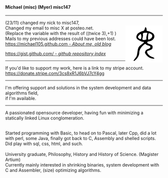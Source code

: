 <!-- <img align="right" height="240px" src="me-320px.png"> 
-->

#### Michael (misc) (Myer) misc147


<hr>

<!-- *====================================* -->

(23/11) changed my nick to misc147,<br> <img align="right" src="147.png"/>
Changed my email to misc X at posteo.net.<br>
(Replace the variable with the result of ((twice 3),+1) )<br>
Mails to my previous addresses could have been lost.<br>
[https://michael105.github.com - *About me, old blog*](https://michael105.github.io)


[https://gist.github.com/ - *github repository index*](https://gisfft.github.com/8481222f07035e568d774c4d6e0b51ef)


<hr>

If you'd like to support my work,
here is a link to my stripe account. <br>
https://donate.stripe.com/3cs8xR1J6bVJ7cY4gg
<hr>
I'm offering support and solutions in the system development and data algorithms field,<br>
if I'm available.<br>

<hr>

<!-- *====================================* -->

A passionated opensource developer, 
having fun with minimizing a statically linked 
Linux conglomeration.<br>
<!--Eventually I should set myself some reasonable limit,<br>
64kB (without kernel) seems to be possible, but there won't be much space left for manuals an other useful things.<br>
<br>-->
<br>
Started programming with Basic, to head on to Pascal, later Cpp, did a lot with perl, some Java, finally got back to C, Assembly and shelled scripts.
<br>
Did play with sql, css, html, and such.<br>
<br>
University graduate, Philosophy, History and History of Science. (Magister Artium)
<br>
Currently mainly interested in shrinking binaries, system development with C and Assembler, (size) optimizing algorithms.<br> 
<br>



<!--
Sometimes wondering about the development of IT - instead of getting "better", in the meaning of faster and being able to be more productive -
there seems to be a shiny interface more worth, than just being useful.<br>
At least for text processing, and development..<br><br>-->
<!--
<pre>
Love playing with the surreality of heisenbugs. they are, and they are not. and nice.
Getting bitten is part of interesting art.
  
      ****       /------\    /--\ - 
    * O o *   /\/Heisen  \--/    \/\/\/\/\-
    *  |  *  <<<<   Bugs   your mind  >>>> << -
    *`~~~'*   \/\ byte   /--\    /\/\/\/\/-
    **   **      \------/    \--/ -  
      ***
    miSc23

      To bug, or not to bug  --- 祝您有美好的一天！
  </pre>
I better stop that.

Does anyone know, how the weather is going to be? 
-->
<!--
[![GitHub stats](https://github-readme-stats.vercel.app/api?username=michael105&include_all_commits=true&theme=blue-green)](https://github.com/anuraghazra/github-readme-stats) 
-- 
[![Top Langs](https://github-readme-stats.vercel.app/api/top-langs/?username=michael105&theme=blue-green&exclude_repo=home,docu-c,libc-manpages,michael105.github.io,weblinks&layout=compact&langs_count=8)](https://github.com/anuraghazra/github-readme-stats) 

[![trophy](https://github-profile-trophy.vercel.app/?username=michael105&theme=darkhub&column=4&row=2)](trophy)  
-->

<!--
<img align="right" height="240px" src="comics-cow-aliens-reverse-6173535.jpeg"> 
<br> 

<pre>
  
▒▓▓▓▓▓▓▓▓▓▓▓▓▓▓▓▓▓▓▓▓▓▓▓▓▓▓▓▓▓▓▓▓▓▓▓▓▓▓▓▓▓▓▓▓▓▓▓▓▓▓▓▓▓▓▓▓▓▓▓▓▓▓▓▓▓▓▓▓▓▓▓▓▓▓▓▓▓▒
▓█████████████████████████████████████████████████████████████████████████████▓
▓████████████████████████████████████     ████████████████████████████████████▓
▓███████████████████████████████████▓▓███▓▓███████████████████████████████████▓
▓████████████████████████████████▓            ████████████████████████████████▓
▓██████████████████████████████████████████████ ██████████████████████████████▓
▓██████████████████████████████   ░░░░░░░░░░    ██████████████████████████████▓
▓███████████████████████████  ███▒░▒▓▓▓▓▓▓▓▒ ████   ██████████████████████████▓
▓█████████████████████████ ░▒▒ ███▓ ░▒▓▓▓▒▒ ███ ░▒▓▒ ▒████████████████████████▓
▓███████████████████████ ░▒▓▓▓▒░ ████ ░▒▒ ▓██ ░▒▓▓▓▓▓▒ ███████████████████████▓
▓█████████████████████▒░▒▓▓▓▓▓▓▓▒░ ████ ▒███ ▒▓▓▓▓▓▓▓▓▒░ █████████████████████▓
▓███████████████████    ░░░░░░░░░░   ████    ░░░░░░░░░░░   ███████████████████▓
▓█████████████████ ███████████████████ █████████████████████ █████████████████▓
▓███████████████░░░░░░░░░░░░░░░░░░░░░░░██ ░░░░░░░░░░░░░░░░░░░ ▒███████████████▓
▓█████████████ ░▒▓▓▓▓▓▓▓▓▓▓▓▓▓▓▓▓▓▓▓▓▒▒██ ▓▓▓▓▓▓▓▓▓▓▓▓▓▓▓▓▓▓▓▒▒ ▓█████████████▓
▓███████████  ▒▓▓▓▓▓▓▓▓▓▓▓▓▓▓▓▓▓▓▓▓▓▓▒▒██ ▓▓▓▓▓▓▓▓▓▓▓▓▓▓▓▓▓▓▓▓▓▒░ ████████████▓
▓█████████░  ░░░░░░░░░░░░░░░░░░░░░░░░ ░██ ░░░░░░░░░░░░░░░░░░░░░░░   ██████████▓
▓█████████████████████████████████████████████████████████████████████████████▓
▓███████████████████▒█████▒  █▓ ██████ ███ ██████ █████████░██████████▓███████▓
▓███████          ██ ██   ▒███  ██████ █    ▒███  █         █          ███████▓
▓███████          ██    ██████         █▒ ██  ██▓ █         █████  ███████████▓
▓████████░███████  █ ██    █████ ▒▒▒▓▓ ▓  ███▓    █  ██████ █████  ███████████▓
▓███████████████████████████░████████████▓████████████████████████████████████▓
▓██████  ██  ██████  ▓█ ██ █ ████ ████████████  █░██  ████ █ █  ▓██ ███▒██████▓
▓██████   ░ ▓█ ░  ██  █ █ ███     ▓ █ ███████ █ ██ █ ▒███     ░ █   █░   █████▓
▓████████████████████████▓█ ▒████████ █▓ ███▒█ ▒█▒ ██▓█ ██████████████████████▓
▓█████████████████████████████████████████████████████████████████████████████▓
▒▓▓▓▓▓▓▓▓▓▓▓▓▓▓▓▓▓▓▓▓▓▓▓▓▓▓▓▓▓▓▓▓▓▓▓▓▓▓▓▓▓▓▓▓▓▓▓▓▓▓▓▓▓▓▓▓▓▓▓▓▓▓▓▓▓▓▓▓▓▓▓▓▓▓▓▓▓▒

</pre>
-->
<!--  
▒▓▓▓▓▓▓▓▓▓▓▓▓▓▓▓▓▓▓▓▓▓▓▓▓▓▓▓▓▓▓▓▓▓▓▓▓▓▓▓▓▓▓▓▓▓▓▓▓▓▓▓▓▓▓▓▓▓▓▓▓▓▓▓▓▓▓▓▓▓▓▓▓▓▓▓▓▓▓▓▓▓▓▓▓▓▓▓▓▓▓▓▓▓▓▓▓▓▒
▓█████████████████████████████████████████████████████████████████████████████████████████████████▓
▓█████████████████████████████████████████████████████████████████████████████████████████████████▓
▓██████████████████████████████████████████████     ██████████████████████████████████████████████▓
▓█████████████████████████████████████████████▓▓███▓▓█████████████████████████████████████████████▓
▓██████████████████████████████████████████▓            ██████████████████████████████████████████▓
▓████████████████████████████████████████████████████████ ████████████████████████████████████████▓
▓████████████████████████████████████████   ░░░░░░░░░░    ████████████████████████████████████████▓
▓█████████████████████████████████████  ███▒░▒▓▓▓▓▓▓▓▒ ████   ████████████████████████████████████▓
▓███████████████████████████████████ ░▒▒ ███▓ ░▒▓▓▓▒▒ ███ ░▒▓▒ ▒██████████████████████████████████▓
▓█████████████████████████████████ ░▒▓▓▓▒░ ████ ░▒▒ ▓██ ░▒▓▓▓▓▓▒ █████████████████████████████████▓
▓███████████████████████████████▒░▒▓▓▓▓▓▓▓▒░ ████ ▒███ ▒▓▓▓▓▓▓▓▓▒░ ███████████████████████████████▓
▓█████████████████████████████    ░░░░░░░░░░   ████    ░░░░░░░░░░░   █████████████████████████████▓
▓███████████████████████████ ███████████████████ █████████████████████ ███████████████████████████▓
▓█████████████████████████░░░░░░░░░░░░░░░░░░░░░░░██ ░░░░░░░░░░░░░░░░░░░ ▒█████████████████████████▓
▓███████████████████████ ░▒▓▓▓▓▓▓▓▓▓▓▓▓▓▓▓▓▓▓▓▓▒▒██ ▓▓▓▓▓▓▓▓▓▓▓▓▓▓▓▓▓▓▓▒▒ ▓███████████████████████▓
▓█████████████████████  ▒▓▓▓▓▓▓▓▓▓▓▓▓▓▓▓▓▓▓▓▓▓▓▒▒██ ▓▓▓▓▓▓▓▓▓▓▓▓▓▓▓▓▓▓▓▓▓▒░ ██████████████████████▓
▓███████████████████░  ░░░░░░░░░░░░░░░░░░░░░░░░ ░██ ░░░░░░░░░░░░░░░░░░░░░░░   ████████████████████▓
▓█████████████████████████████████████████████████████████████████████████████████████████████████▓
▓█████████████████████████████▒█████▒  █▓ ██████ ███ ██████ █████████░██████████▓█████████████████▓
▓█████████████████          ██ ██   ▒███  ██████ █    ▒███  █         █          █████████████████▓
▓█████████████████          ██    ██████         █▒ ██  ██▓ █         █████  █████████████████████▓
▓██████████████████░███████  █ ██    █████ ▒▒▒▓▓ ▓  ███▓    █  ██████ █████  █████████████████████▓
▓█████████████████████████████████████░████████████▓██████████████████████████████████████████████▓
▓████████████████  ██  ██████  ▓█ ██ █ ████ ████████████  █░██  ████ █ █  ▓██ ███▒████████████████▓
▓████████████████   ░ ▓█ ░  ██  █ █ ███     ▓ █ ███████ █ ██ █ ▒███     ░ █   █░   ███████████████▓
▓██████████████████████████████████▓█ ▒████████ █▓ ███▒█ ▒█▒ ██▓█ ████████████████████████████████▓
▓█████████████████████████████████████████████████████████████████████████████████████████████████▓
▓█████████████████████████████████████████████████████████████████████████████████████████████████▓
▒▓▓▓▓▓▓▓▓▓▓▓▓▓▓▓▓▓▓▓▓▓▓▓▓▓▓▓▓▓▓▓▓▓▓▓▓▓▓▓▓▓▓▓▓▓▓▓▓▓▓▓▓▓▓▓▓▓▓▓▓▓▓▓▓▓▓▓▓▓▓▓▓▓▓▓▓▓▓▓▓▓▓▓▓▓▓▓▓▓▓▓▓▓▓▓▓▓▒
  
-->
<!--
<br>
<code>I have not seen a cow,</code>
<br><code>but only a part which tells me a cow is there;</code> <br> <code>for all the cows I ever saw had hoofs...</code><br>
  (M.Porter: Applied Psychology for Nurses)
<br>
<br>
 Oh freddled gruntbuggly,
Thy micturations are to me, (with big yawning)
As plurdled gabbleblotchits, in midsummer morning
On a lurgid bee,
That mordiously hath blurted out,
Its earted jurtles, grumbling
Into a rancid festering confectious organ squealer.
(Prostetnic Vogon Jeltz: Collected Poetry)
-->
<!-- <em>
Now the jurpling slayjid agrocrustles,
Are slurping hagrilly up the axlegrurts,
And living glupules frart and stipulate,
Like jowling meated liverslime,
Groop, I implore thee, my foonting turlingdromes,
And hooptiously drangle me,
With crinkly bindlewurdles,mashurbitries.
Or else I shall rend thee in the gobberwarts with my blurglecruncheon,
See if I don't! </em>(Prostetnic Vogon Jeltz: Collected Poetry)
</em> -->
<!--

**michael105/michael105** is a ✨ _special_ ✨ repository because its `README.md` (this file) appears on your GitHub profile.

Here are some ideas to get you started:

- 🔭 I’m currently working on ...
- 🌱 I’m currently learning ...
- 👯 I’m looking to collaborate on ...
- 🤔 I’m looking for help with ...
- 💬 Ask me about ...
- 📫 How to reach me: ...
- 😄 Pronouns: ...
- ⚡ Fun fact: ...
-->
